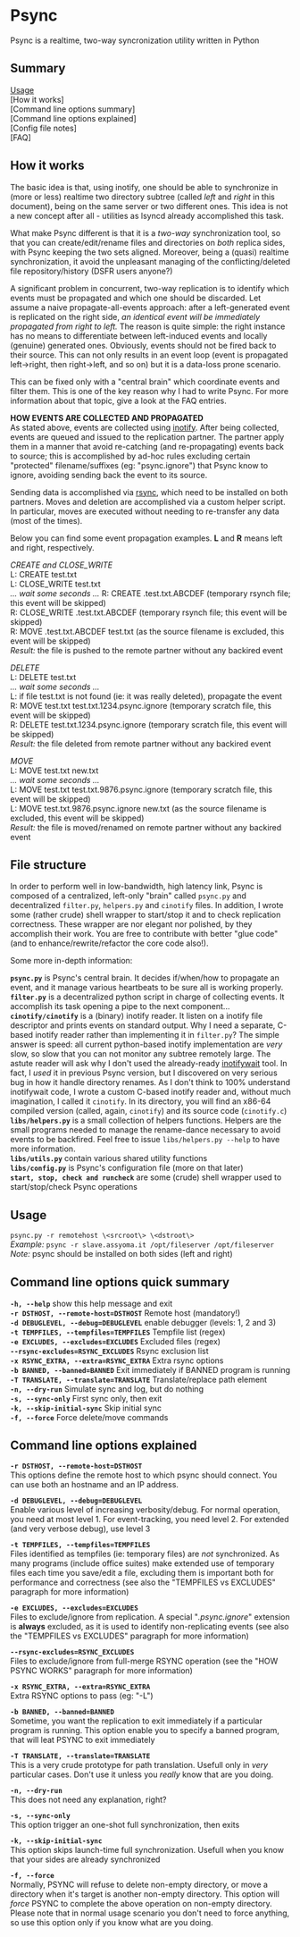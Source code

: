 # Psync
Psync is a realtime, two-way syncronization utility written in Python

## Summary
[Usage](https://github.com/shodanshok/psync#usage)  
[How it works]  
[Command line options summary]  
[Command line options explained]  
[Config file notes]  
[FAQ]  

## How it works
The basic idea is that, using inotify, one should be able to synchronize in (more or less) realtime two directory subtree (called *left* and *right* in this document), being on the same server or two different ones. This idea is not a new concept after all - utilities as lsyncd already accomplished this task.

What make Psync different is that it is a *two-way* synchronization tool, so that you can create/edit/rename files and directories on *both* replica sides, with Psync keeping the two sets aligned. Moreover, being a (quasi) realtime synchronization, it avoid the unpleasant managing of the conflicting/deleted file repository/history (DSFR users anyone?)

A significant problem in concurrent, two-way replication is to identify which events must be propagated and which one should be discarded. Let assume a naive propagate-all-events approach: after a left-generated event is replicated on the right side, *an identical event will be immediately propagated from right to left.* The reason is quite simple: the right instance has no means to differentiate between left-induced events and locally (genuine) generated ones. Obviously, events should not be fired back to their source. This can not only results in an event loop (event is propagated left->right, then right->left, and so on) but it is a data-loss prone scenario.  

This can be fixed only with a "central brain" which coordinate events and filter them. This is one of the key reason why I had to write Psync. For more information about that topic, give a look at the FAQ entries.

**HOW EVENTS ARE COLLECTED AND PROPAGATED**  
As stated above, events are collected using [inotify](http://linux.die.net/man/7/inotify). After being collected, events are queued and issued to the replication partner. The partner apply them in a manner that avoid re-catching (and re-propagating) events back to source; this is accomplished by ad-hoc rules excluding certain "protected" filename/suffixes (eg: "psync.ignore") that Psync know to ignore, avoiding sending back the event to its source.

Sending data is accomplished via [rsync](https://rsync.samba.org/), which need to be installed on both partners. Moves and deletion are accomplished via a custom helper script. In particular, moves are executed without needing to re-transfer any data (most of the times).

Below you can find some event propagation examples. **L** and **R** means left and right, respectively.

*CREATE and CLOSE_WRITE*  
L: CREATE test.txt  
L: CLOSE_WRITE test.txt  
*... wait some seconds ...*
R: CREATE .test.txt.ABCDEF (temporary rsynch file; this event will be skipped)  
R: CLOSE_WRITE .test.txt.ABCDEF (temporary rsynch file; this event will be skipped)  
R: MOVE .test.txt.ABCDEF test.txt (as the source filename is excluded, this event will be skipped)  
*Result:* the file is pushed to the remote partner without any backired event  

*DELETE*  
L: DELETE test.txt  
*... wait some seconds ...*  
L: if file test.txt is not found (ie: it was really deleted), propagate the event  
R: MOVE test.txt test.txt.1234.psync.ignore (temporary scratch file, this event will be skipped)  
R: DELETE test.txt.1234.psync.ignore (temporary scratch file, this event will be skipped)  
*Result:* the file deleted from remote partner without any backired event  

*MOVE*  
L: MOVE test.txt new.txt  
*... wait some seconds ...*  
L: MOVE test.txt test.txt.9876.psync.ignore (temporary scratch file, this event will be skipped)  
L: MOVE test.txt.9876.psync.ignore new.txt (as the source filename is excluded, this event will be skipped)  
*Result:* the file is moved/renamed on remote partner without any backired event  

## File structure
In order to perform well in low-bandwidth, high latency link, Psync is composed of a centralized, left-only "brain" called `psync.py` and decentralized `filter.py`, `helpers.py` and `cinotify` files. In addition, I wrote some (rather crude) shell wrapper to start/stop it and to check replication correctness. These wrapper are nor elegant nor polished, by they accomplish their work. You are free to contribute with better "glue code" (and to enhance/rewrite/refactor the core code also!).  

Some more in-depth information:

**`psync.py`** is Psync's central brain. It decides if/when/how to propagate an event, and it manage various heartbeats to be sure all is working properly.  
**`filter.py`** is a decentralized python script in charge of collecting events. It accomplish its task opening a pipe to the next component...  
**`cinotify/cinotify`** is a (binary) inotify reader. It listen on a inotify file descriptor and prints events on standard output. Why I need a separate, C-based inotify reader rather than implementing it in `filter.py`? The simple answer is speed: all current python-based inotify implementation are *very* slow, so slow that you can not monitor any subtree remotely large. The astute reader will ask why I don't used the already-ready [inotifywait](https://github.com/rvoicilas/inotify-tools/wiki) tool. In fact, I *used* it in previous Psync version, but I discovered on very serious bug in how it handle directory renames. As I don't think to 100% understand inotifywait code, I wrote a custom C-based inotify reader and, without much imagination, I called it `cinotify`. In its directory, you will find an x86-64 compiled version (called, again, `cinotify`) and its source code (`cinotify.c`)  
**`libs/helpers.py`** is a small collection of helpers functions. Helpers are the small programs needed to manage the rename-dance necessary to avoid events to be backfired. Feel free to issue `libs/helpers.py --help` to have more information.  
**`libs/utils.py`** contain various shared utility functions  
**`libs/config.py`** is Psync's configuration file (more on that later)  
**`start, stop, check and runcheck`** are some (crude) shell wrapper used to start/stop/check Psync operations


## Usage
`psync.py -r remotehost \<srcroot\> \<dstroot\>`  
*Example:* `psync -r slave.assyoma.it /opt/fileserver /opt/fileserver`  
*Note:* psync should be installed on both sides (left and right)

## Command line options quick summary
**`-h, --help`** show this help message and exit  
**`-r DSTHOST, --remote-host=DSTHOST`** Remote host (mandatory!)  
**`-d DEBUGLEVEL, --debug=DEBUGLEVEL`** enable debugger (levels: 1, 2 and 3)  
**`-t TEMPFILES, --tempfiles=TEMPFILES`** Tempfile list (regex)  
**`-e EXCLUDES, --excludes=EXCLUDES`** Excluded files (regex)  
**`--rsync-excludes=RSYNC_EXCLUDES`** Rsync exclusion list  
**`-x RSYNC_EXTRA, --extra=RSYNC_EXTRA`** Extra rsync options  
**`-b BANNED, --banned=BANNED`** Exit immediately if BANNED program is running  
**`-T TRANSLATE, --translate=TRANSLATE`** Translate/replace path element  
**`-n, --dry-run`** Simulate sync and log, but do nothing  
**`-s, --sync-only`** First sync only, then exit  
**`-k, --skip-initial-sync`** Skip initial sync  
**`-f, --force`** Force delete/move commands  

## Command line options explained
**`-r DSTHOST, --remote-host=DSTHOST`**  
This options define the remote host to which psync should connect. You can use both an hostname and an IP address.

**`-d DEBUGLEVEL, --debug=DEBUGLEVEL`**  
Enable various level of increasing verbosity/debug. For normal operation, you need at most level 1. For event-tracking, you need level 2. For extended (and very verbose debug), use level 3

**`-t TEMPFILES, --tempfiles=TEMPFILES`**  
Files identified as tempfiles (ie: temporary files) are *not* synchronized. As many programs (include office suites) make extended use of temporary files each time you save/edit a file, excluding them is important both for performance and correctness (see also the "TEMPFILES vs EXCLUDES" paragraph for more information)

**`-e EXCLUDES, --excludes=EXCLUDES`**  
Files to exclude/ignore from replication. A special "*.psync.ignore*" extension is **always** excluded, as it is used to identify non-replicating events (see also the "TEMPFILES vs EXCLUDES" paragraph for more information)

**`--rsync-excludes=RSYNC_EXCLUDES`**  
Files to exclude/ignore from full-merge RSYNC operation (see the "HOW PSYNC WORKS" paragraph for more information)

**`-x RSYNC_EXTRA, --extra=RSYNC_EXTRA`**  
Extra RSYNC options to pass (eg: "-L")

**`-b BANNED, --banned=BANNED`**  
Sometime, you want the replication to exit immediately if a particular program is running. This option enable you to specify a banned program, that will leat PSYNC to exit immediately

**`-T TRANSLATE, --translate=TRANSLATE`**  
This is a very crude prototype for path translation. Usefull only in *very* particular cases. Don't use it unless you *really* know that are you doing.

**`-n, --dry-run`**  
This does not need any explanation, right?

**`-s, --sync-only`**  
This option trigger an one-shot full synchronization, then exits

**`-k, --skip-initial-sync`**  
This option skips launch-time full synchronization. Usefull when you know that your sides are already synchronized

**`-f, --force`**  
Normally, PSYNC will refuse to delete non-empty directory, or move a directory when it's target is another non-empty directory. This option will *force* PSYNC to complete the above operation on non-empty directory. Please note that in normal usage scenario you don't need to force anything, so use this option only if you know what are you doing.
